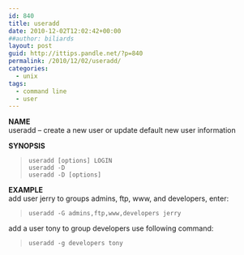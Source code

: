 ```yaml
---
id: 840
title: useradd
date: 2010-12-02T12:02:42+00:00
##author: biliards
layout: post
guid: http://ittips.pandle.net/?p=840
permalink: /2010/12/02/useradd/
categories:
  - unix
tags:
  - command line
  - user
---
```

**NAME**  
useradd &#8211; create a new user or update default new user information

**SYNOPSIS**  
> `useradd [options] LOGIN`<br />
`useradd -D`<br />
`useradd -D [options]`

**EXAMPLE**  
add user jerry to groups admins, ftp, www, and developers, enter:  
> `useradd -G admins,ftp,www,developers jerry`

add a user tony to group developers use following command:  
> `useradd -g developers tony`
